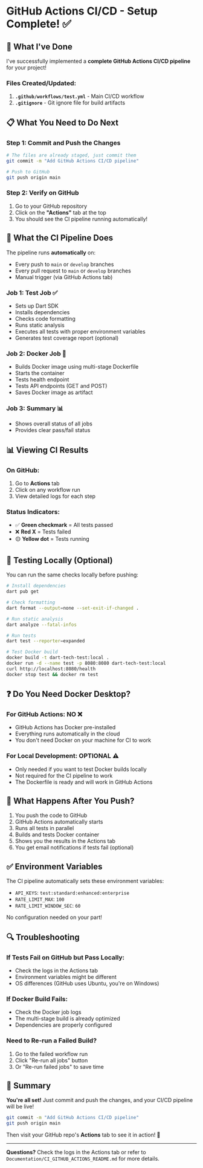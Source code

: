 # GitHub Actions CI/CD - Setup Complete! ✅

## 🎉 What I've Done

I've successfully implemented a **complete GitHub Actions CI/CD pipeline** for your project!

### Files Created/Updated:

1. **`.github/workflows/test.yml`** - Main CI/CD workflow
2. **`.gitignore`** - Git ignore file for build artifacts

## 📋 What You Need to Do Next

### Step 1: Commit and Push the Changes

```bash
# The files are already staged, just commit them
git commit -m "Add GitHub Actions CI/CD pipeline"

# Push to GitHub
git push origin main
```

### Step 2: Verify on GitHub

1. Go to your GitHub repository
2. Click on the **"Actions"** tab at the top
3. You should see the CI pipeline running automatically!

## 🚀 What the CI Pipeline Does

The pipeline runs **automatically** on:
- Every push to `main` or `develop` branches
- Every pull request to `main` or `develop` branches
- Manual trigger (via GitHub Actions tab)

### Job 1: Test Job ✅
- Sets up Dart SDK
- Installs dependencies
- Checks code formatting
- Runs static analysis
- Executes all tests with proper environment variables
- Generates test coverage report (optional)

### Job 2: Docker Job 🐳
- Builds Docker image using multi-stage Dockerfile
- Starts the container
- Tests health endpoint
- Tests API endpoints (GET and POST)
- Saves Docker image as artifact

### Job 3: Summary 📊
- Shows overall status of all jobs
- Provides clear pass/fail status

## 📊 Viewing CI Results

### On GitHub:
1. Go to **Actions** tab
2. Click on any workflow run
3. View detailed logs for each step

### Status Indicators:
- ✅ **Green checkmark** = All tests passed
- ❌ **Red X** = Tests failed
- 🟡 **Yellow dot** = Tests running

## 🔧 Testing Locally (Optional)

You can run the same checks locally before pushing:

```bash
# Install dependencies
dart pub get

# Check formatting
dart format --output=none --set-exit-if-changed .

# Run static analysis
dart analyze --fatal-infos

# Run tests
dart test --reporter=expanded

# Test Docker build
docker build -t dart-tech-test:local .
docker run -d --name test -p 8080:8080 dart-tech-test:local
curl http://localhost:8080/health
docker stop test && docker rm test
```

## ❓ Do You Need Docker Desktop?

### For GitHub Actions: **NO** ❌
- GitHub Actions has Docker pre-installed
- Everything runs automatically in the cloud
- You don't need Docker on your machine for CI to work

### For Local Development: **OPTIONAL** ⚠️
- Only needed if you want to test Docker builds locally
- Not required for the CI pipeline to work
- The Dockerfile is ready and will work in GitHub Actions

## 🎯 What Happens After You Push?

1. You push the code to GitHub
2. GitHub Actions automatically starts
3. Runs all tests in parallel
4. Builds and tests Docker container
5. Shows you the results in the Actions tab
6. You get email notifications if tests fail (optional)

## ✅ Environment Variables

The CI pipeline automatically sets these environment variables:
- `API_KEYS`: `test:standard:enhanced:enterprise`
- `RATE_LIMIT_MAX`: `100`
- `RATE_LIMIT_WINDOW_SEC`: `60`

No configuration needed on your part!

## 🔍 Troubleshooting

### If Tests Fail on GitHub but Pass Locally:
- Check the logs in the Actions tab
- Environment variables might be different
- OS differences (GitHub uses Ubuntu, you're on Windows)

### If Docker Build Fails:
- Check the Docker job logs
- The multi-stage build is already optimized
- Dependencies are properly configured

### Need to Re-run a Failed Build?
1. Go to the failed workflow run
2. Click "Re-run all jobs" button
3. Or "Re-run failed jobs" to save time

## 🎊 Summary

**You're all set!** Just commit and push the changes, and your CI/CD pipeline will be live!

```bash
git commit -m "Add GitHub Actions CI/CD pipeline"
git push origin main
```

Then visit your GitHub repo's **Actions** tab to see it in action! 🚀

---

**Questions?** Check the logs in the Actions tab or refer to `Documentation/CI_GITHUB_ACTIONS_README.md` for more details.

